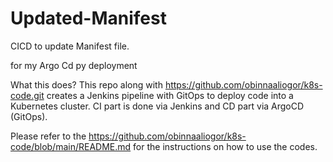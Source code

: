# Updated-Manifest
CICD to update Manifest file.

for my Argo Cd py deployment

What this does? This repo along with https://github.com/obinnaaliogor/k8s-code.git creates a Jenkins pipeline with GitOps to deploy code into a Kubernetes cluster. CI part is done via Jenkins and CD part via ArgoCD (GitOps).

Please refer to the https://github.com/obinnaaliogor/k8s-code/blob/main/README.md for the instructions on how to use the codes.

